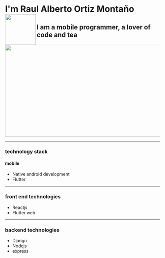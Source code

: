 # I'm Raul Alberto Ortiz Montaño <img align='left' src='https://user-images.githubusercontent.com/5713670/87202985-820dcb80-c2b6-11ea-9f56-7ec461c497c3.gif' width='100"'>





## I am a mobile programmer, a lover of code and tea

<img src="https://media.giphy.com/media/iIqmM5tTjmpOB9mpbn/giphy.gif" width="1600" height="300" />


- - -


### technology stack

#### mobile

* Native android development
* Flutter
- - -

### front end technologies
* Reactjs
* Flutter web
- - -

### backend technologies

* Django
* Nodejs
* express

